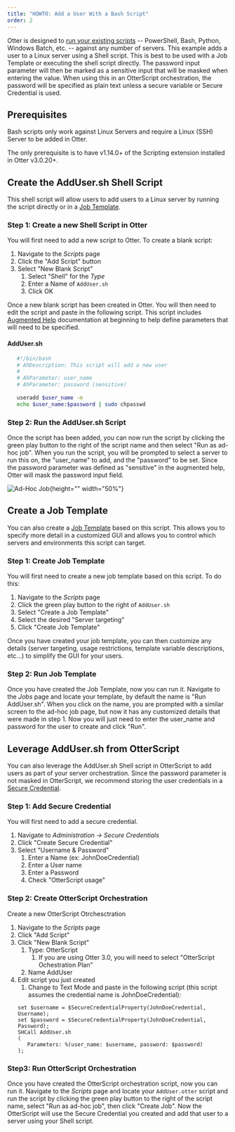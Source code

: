 ```yaml
---
title: "HOWTO: Add a User With a Bash Script"
order: 2
---
```


Otter is designed to [run your existing scripts](/docs/otter/orchestration-server-automation/otter-jobs-templates) -- PowerShell, Bash, Python, Windows Batch, etc. -- against any number of servers.  This example adds a user to a Linux server using a Shell script.  This is best to be used with a Job Template or executing the shell script directly.  The password input parameter will then be marked as a sensitive input that will be masked when entering the value.   When using this in an OtterScript orchestration, the password will be specified as plain text unless a secure variable or Secure Credential is used.

## Prerequisites
Bash scripts only work against Linux Servers and require a Linux (SSH) Server to be added in Otter.

The only prerequisite is to have v1.14.0+ of the Scripting extension installed in Otter v3.0.20+.  

## Create the AddUser.sh Shell Script
This shell script will allow users to add users to a Linux server by running the script directly or in a [Job Template](/docs/otter/orchestration-server-automation/otter-jobs-templates).

### Step 1: Create a new Shell Script in Otter
You will first need to add a new script to Otter.  To create a blank script:
1. Navigate to the  _Scripts_ page
2. Click the "Add Script" button
3. Select "New Blank Script"
    1. Select "Shell" for the _Type_
    2. Enter a Name of `AddUser.sh`
    3. Click OK

Once a new blank script has been created in Otter. You will then need to edit the script and paste in the following script.  This script includes [Augmented Help](/docs/otter/scripting-in-otter/otter-scripting-augmented-help) documentation at beginning to help define parameters that will need to be specified.

#### AddUser.sh
```bash
   #!/bin/bash
   # AhDescription: This script will add a new user
   # 
   # AhParameter: user_name
   # AhParameter: password (sensitive)
   
   useradd $user_name -m
   echo $user_name:$password | sudo chpasswd
   ```

### Step 2: Run the AddUser.sh Script
Once the script has been added, you can now run the script by clicking the green play button to the right of the script name and then select "Run as ad-hoc job".  When you run the script, you will be prompted to select a server to run this on, the "user_name" to add, and the "password" to be set.  Since the password parameter was defined as "sensitive" in the augmented help, Otter will mask the password input field.

![Ad-Hoc Job](/resources/docs/otter-bash-runjob.png){height="" width="50%"}

## Create a Job Template
You can also create a [Job Template](/docs/otter/orchestration-server-automation/otter-jobs-templates) based on this script.  This allows you to specify more detail in a customized GUI and allows you to control which servers and environments this script can target.

### Step 1: Create Job Template
You will first need to create a new job template based on this script.  To do this:
1. Navigate to the _Scripts_ page
2. Click the green play button to the right of `AddUser.sh`
3. Select "Create a Job Template"
4. Select the desired "Server targeting"
5. Click "Create Job Template"

Once you have created your job template, you can then customize any details (server targeting, usage restrictions, template variable descriptions, etc...) to simplify the GUI for your users.

### Step 2: Run Job Template
Once you have created the Job Template, now you can run it.  Navigate to the _Jobs_ page and locate your template, by default the name is "Run AddUser.sh".  When you click on the name, you are prompted with a similar screen to the ad-hoc job page, but now it has any customized details that were made in step 1.  Now you will just need to enter the user_name and password for the user to create and click "Run".

## Leverage AddUser.sh from OtterScript
You can also leverage the AddUser.sh Shell script in OtterScript to add users as part of your server orchestration.  Since the password parameter is not masked in OtterScript, we recommend storing the user credentials in a [Secure Credential](/docs/otter/configuring-for-your-team/otter-global-components-resource-credentials).

### Step 1: Add Secure Credential
You will first need to add a secure credential.
1. Navigate to _Administration -> Secure Credentials_
2. Click "Create Secure Credential"
3. Select "Username & Password"
    1. Enter a Name (ex: JohnDoeCredential)
    2. Enter a User name
    3. Enter a Password
    4. Check "OtterScript usage"

### Step 2: Create OtterScript Orchestration
Create a new OtterScript Otrchesctration
1. Navigate to the _Scripts_ page
2. Click "Add Script"
3. Click "New Blank Script"
    1. Type: OtterScript
        1. If you are using Otter 3.0, you will need to select "OtterScript Ochestration Plan"
    2. Name AddUser
4. Edit script you just created
    1. Change to Text Mode and paste in the following script (this script assumes the credential name is JohnDoeCredential):
   ```otterscript
   set $username = $SecureCredentialProperty(JohnDoeCredential, Username);
   set $password = $SecureCredentialProperty(JohnDoeCredential, Password);
   SHCall AddUser.sh
   (
      Parameters: %(user_name: $username, password: $password)
   );
   ```
   
### Step3: Run OtterScript Orchestration
Once you have created the OtterScript orchestration script, now you can run it.  Navigate to the _Scripts_ page and locate your `AddUser.otter` script and run the script by clicking the green play button to the right of the script name, select "Run as ad-hoc job", then click "Create Job".  Now the OtterScript will use the Secure Credential you created and add that user to a server using your Shell script.